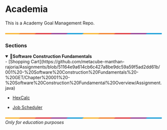# Academia
This is a Academy Goal Management Repo. <br>

![](https://github.com/Gamedemons/Gamedemons/blob/main/Resources/waxline.png)

### Sections

<details open>
<summary>💚<b>Software Construction Fundamentals</b></summary>
- [Shopping Cart](https://github.com/metacube-manthan-rajoria/Assignments/blob/51164e9a614cb6c427a8be9dc59a59f5ad2dd61b/001%20-%20Software%20Construction%20Fundamentals%20-%20GET/Chapter%20001%20-%20Software%20Construction%20Fundamental%20Overview/Assignment.java)

- [HexCalc](https://github.com/metacube-manthan-rajoria/Assignments/blob/51164e9a614cb6c427a8be9dc59a59f5ad2dd61b/001%20-%20Software%20Construction%20Fundamentals%20-%20GET/Chapter%20002%20-%20Static%20Checking%20and%20Code%20Review/Assignment%201/Assignment.java)

- [Job Scheduler](https://github.com/metacube-manthan-rajoria/Assignments/blob/255d549957dc58500231444aa3ccd0ea8f70dd66/001%20-%20Software%20Construction%20Fundamentals%20-%20GET/Chapter%20002%20-%20Static%20Checking%20and%20Code%20Review/Assignment%202/Assignment.java)
</details>

![](https://github.com/Gamedemons/Gamedemons/blob/main/Resources/waxline.png)
*Only for education purposes*
